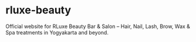 # rluxe-beauty
Official website for RLuxe Beauty Bar &amp; Salon – Hair, Nail, Lash, Brow, Wax &amp; Spa treatments in Yogyakarta and beyond.
